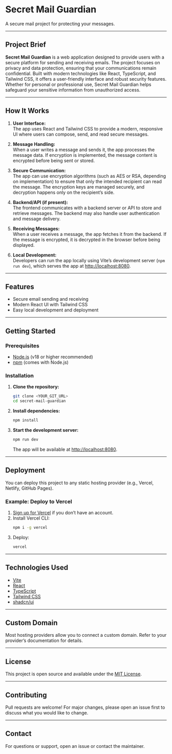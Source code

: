 # Secret Mail Guardian

A secure mail project for protecting your messages.

---

## Project Brief

**Secret Mail Guardian** is a web application designed to provide users with a secure platform for sending and receiving emails. The project focuses on privacy and data protection, ensuring that your communications remain confidential. Built with modern technologies like React, TypeScript, and Tailwind CSS, it offers a user-friendly interface and robust security features. Whether for personal or professional use, Secret Mail Guardian helps safeguard your sensitive information from unauthorized access.

---

## How It Works

1. **User Interface:**  
   The app uses React and Tailwind CSS to provide a modern, responsive UI where users can compose, send, and read secure messages.

2. **Message Handling:**  
   When a user writes a message and sends it, the app processes the message data. If encryption is implemented, the message content is encrypted before being sent or stored.

3. **Secure Communication:**  
   The app can use encryption algorithms (such as AES or RSA, depending on implementation) to ensure that only the intended recipient can read the message. The encryption keys are managed securely, and decryption happens only on the recipient’s side.

4. **Backend/API (if present):**  
   The frontend communicates with a backend server or API to store and retrieve messages. The backend may also handle user authentication and message delivery.

5. **Receiving Messages:**  
   When a user receives a message, the app fetches it from the backend. If the message is encrypted, it is decrypted in the browser before being displayed.

6. **Local Development:**  
   Developers can run the app locally using Vite’s development server (`npm run dev`), which serves the app at [http://localhost:8080](http://localhost:8080).

---

## Features

- Secure email sending and receiving
- Modern React UI with Tailwind CSS
- Easy local development and deployment

---

## Getting Started

### Prerequisites

- [Node.js](https://nodejs.org/) (v18 or higher recommended)
- [npm](https://www.npmjs.com/) (comes with Node.js)

### Installation

1. **Clone the repository:**
   ```sh
   git clone <YOUR_GIT_URL>
   cd secret-mail-guardian
   ```

2. **Install dependencies:**
   ```sh
   npm install
   ```

3. **Start the development server:**
   ```sh
   npm run dev
   ```
   The app will be available at [http://localhost:8080](http://localhost:8080).

---

## Deployment

You can deploy this project to any static hosting provider (e.g., Vercel, Netlify, GitHub Pages).

### Example: Deploy to Vercel

1. [Sign up for Vercel](https://vercel.com/signup) if you don’t have an account.
2. Install Vercel CLI:
   ```sh
   npm i -g vercel
   ```
3. Deploy:
   ```sh
   vercel
   ```

---

## Technologies Used

- [Vite](https://vitejs.dev/)
- [React](https://react.dev/)
- [TypeScript](https://www.typescriptlang.org/)
- [Tailwind CSS](https://tailwindcss.com/)
- [shadcn/ui](https://ui.shadcn.com/)

---

## Custom Domain

Most hosting providers allow you to connect a custom domain. Refer to your provider’s documentation for details.

---

## License

This project is open source and available under the [MIT License](LICENSE).

---

## Contributing

Pull requests are welcome! For major changes, please open an issue first to discuss what you would like to change.

---

## Contact

For questions or support, open an issue or contact the maintainer.
